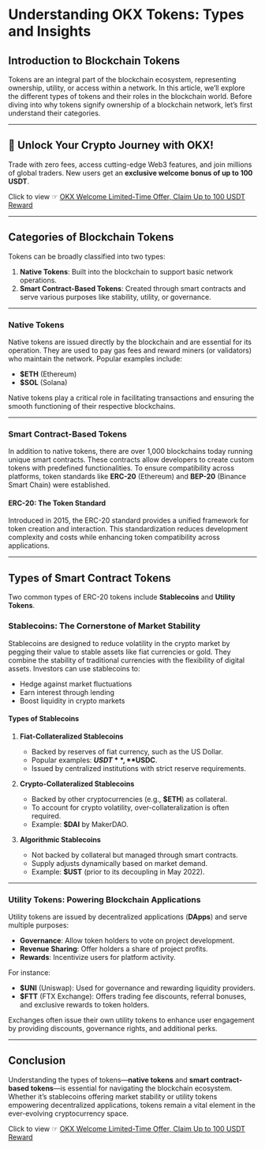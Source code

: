 # Understanding OKX Tokens: Types and Insights

## Introduction to Blockchain Tokens

Tokens are an integral part of the blockchain ecosystem, representing ownership, utility, or access within a network. In this article, we’ll explore the different types of tokens and their roles in the blockchain world. Before diving into why tokens signify ownership of a blockchain network, let’s first understand their categories.

---

## 🚀 Unlock Your Crypto Journey with OKX!
Trade with zero fees, access cutting-edge Web3 features, and join millions of global traders. New users get an **exclusive welcome bonus of up to 100 USDT**.  

Click to view ☞ [OKX Welcome Limited-Time Offer, Claim Up to 100 USDT Reward](https://bit.ly/OKXe)

---

## Categories of Blockchain Tokens

Tokens can be broadly classified into two types:
1. **Native Tokens**: Built into the blockchain to support basic network operations.
2. **Smart Contract-Based Tokens**: Created through smart contracts and serve various purposes like stability, utility, or governance.

---

### Native Tokens

Native tokens are issued directly by the blockchain and are essential for its operation. They are used to pay gas fees and reward miners (or validators) who maintain the network. Popular examples include:
- **$ETH** (Ethereum)
- **$SOL** (Solana)

Native tokens play a critical role in facilitating transactions and ensuring the smooth functioning of their respective blockchains.

---

### Smart Contract-Based Tokens

In addition to native tokens, there are over 1,000 blockchains today running unique smart contracts. These contracts allow developers to create custom tokens with predefined functionalities. To ensure compatibility across platforms, token standards like **ERC-20** (Ethereum) and **BEP-20** (Binance Smart Chain) were established.

#### ERC-20: The Token Standard
Introduced in 2015, the ERC-20 standard provides a unified framework for token creation and interaction. This standardization reduces development complexity and costs while enhancing token compatibility across applications.

---

## Types of Smart Contract Tokens

Two common types of ERC-20 tokens include **Stablecoins** and **Utility Tokens**.

### Stablecoins: The Cornerstone of Market Stability

Stablecoins are designed to reduce volatility in the crypto market by pegging their value to stable assets like fiat currencies or gold. They combine the stability of traditional currencies with the flexibility of digital assets. Investors can use stablecoins to:
- Hedge against market fluctuations
- Earn interest through lending
- Boost liquidity in crypto markets

#### Types of Stablecoins

1. **Fiat-Collateralized Stablecoins**
   - Backed by reserves of fiat currency, such as the US Dollar.
   - Popular examples: **$USDT**, **$USDC**.
   - Issued by centralized institutions with strict reserve requirements.

2. **Crypto-Collateralized Stablecoins**
   - Backed by other cryptocurrencies (e.g., **$ETH**) as collateral.
   - To account for crypto volatility, over-collateralization is often required.
   - Example: **$DAI** by MakerDAO.

3. **Algorithmic Stablecoins**
   - Not backed by collateral but managed through smart contracts.
   - Supply adjusts dynamically based on market demand.
   - Example: **$UST** (prior to its decoupling in May 2022).

---

### Utility Tokens: Powering Blockchain Applications

Utility tokens are issued by decentralized applications (**DApps**) and serve multiple purposes:
- **Governance**: Allow token holders to vote on project development.
- **Revenue Sharing**: Offer holders a share of project profits.
- **Rewards**: Incentivize users for platform activity.

For instance:
- **$UNI** (Uniswap): Used for governance and rewarding liquidity providers.
- **$FTT** (FTX Exchange): Offers trading fee discounts, referral bonuses, and exclusive rewards to token holders.

Exchanges often issue their own utility tokens to enhance user engagement by providing discounts, governance rights, and additional perks.

---

## Conclusion

Understanding the types of tokens—**native tokens** and **smart contract-based tokens**—is essential for navigating the blockchain ecosystem. Whether it’s stablecoins offering market stability or utility tokens empowering decentralized applications, tokens remain a vital element in the ever-evolving cryptocurrency space.

Click to view ☞ [OKX Welcome Limited-Time Offer, Claim Up to 100 USDT Reward](https://bit.ly/OKXe)
